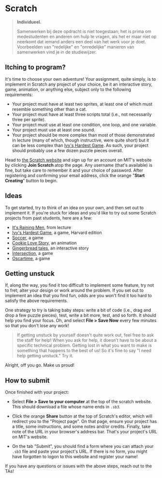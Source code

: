 # Scratch

> **Individueel.**
>
> Samenwerken bij deze opdracht is niet toegestaan; het is prima om medestudenten en anderen om hulp te vragen, als het er maar niet op neerkomt dat iemand anders een deel van het werk voor je doet. Voorbeelden van "redelijke" en "onredelijke" manieren van samenwerken vind je in de studiewijzer.

## Itching to program?

It's time to choose your own adventure! Your assignment, quite simply, is to implement in Scratch any project of your choice, be it an interactive story, game, animation, or anything else, subject only to the following requirements:

- Your project must have at least two sprites, at least one of which must resemble something other than a cat.
- Your project must have at least three scripts total (i.e., not necessarily three per sprite).
- Your project must use at least one condition, one loop, and one variable.
- Your project must use at least one sound.
- Your project should be more complex than most of those demonstrated in lecture (many of which, though instructive, were quite short) but it can be less complex than [Ivy's Hardest Game](https://scratch.mit.edu/projects/326129587/). As such, your project should probably use a few dozen puzzle pieces overall.

Head to [the Scratch website](https://scratch.mit.edu/) and sign up for an account on MIT's website by clicking **Join Scratch** atop the page. Any username (that's available) is fine, but take care to remember it and your choice of password. After registering and confirming your email address, click the orange "**Start Creating**" button to begin.

## Ideas

To get started, try to think of an idea on your own, and then set out to implement it. If you're stuck for ideas and you'd like to try out some Scratch projects from past students, here are a few:

- [It's Raining Men](https://scratch.mit.edu/projects/37412/), from lecture
- [Ivy's Hardest Game](https://scratch.mit.edu/projects/326129587/), a game, Harvard edition
- [Soccer](https://scratch.mit.edu/projects/37413/), a game
- [Cookie Love Story](https://scratch.mit.edu/projects/26329196/), an animation
- [Gingerbread tales](https://scratch.mit.edu/projects/277536784/), an interactive story
- [Intersection](https://scratch.mit.edu/projects/75390754/), a game
- [Oscartime](https://scratch.mit.edu/projects/277537196/), a game

## Getting unstuck

If, along the way, you find it too difficult to implement some feature, try not to fret; alter your design or work around the problem. If you set out to implement an idea that you find fun, odds are you won't find it too hard to satisfy the above requirements.

One strategy to try is taking baby steps: write a bit of code (i.e., drag and drop a few puzzle pieces), test, write a bit more, test, and so forth. It should help you find your focus. Oh, and select **File > Save Now** every few minutes so that you don't lose any work!

> If getting unstuck by yourself doesn't quite work out, feel free to ask the staff for help! When you ask for help, it doesn't have to be about a specific technical problem. Getting lost in what you want to make is something that happens to the best of us! So it's fine to say "I need help getting unstuck." Try it.

Alright, off you go. Make us proud!

## How to submit

Once finished with your project:

- Select **File > Save to your computer** at the top of the scratch website. This should download a file whose name ends in `.sb3`.

- Click the orange **Share** button at the top of Scratch's editor, which will redirect you to the "Project page". On that page, ensure your project has a title, some instructions, and some notes and/or credits. Finally, take note of the URL in your browser's address bar. That's your project's URL on MIT's website.

- On the tab "Submit", you should find a form where you can attach your `.sb3` file and paste your project's URL. If there is no form, you might have forgotten to logon to this website and register your name!

If you have any questions or issues with the above steps, reach out to the TAs!
